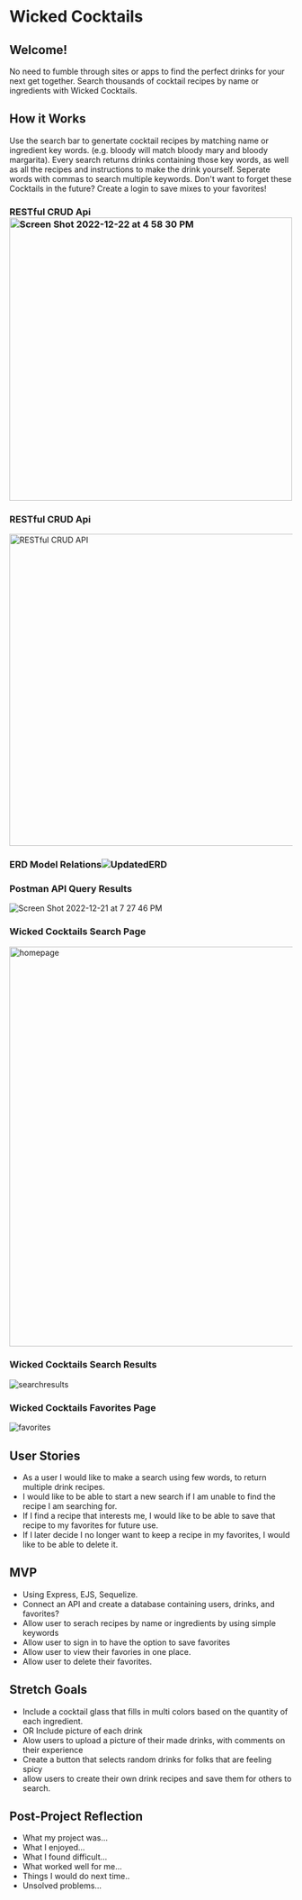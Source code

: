 # Wicked Cocktails

## Welcome!

No need to fumble through sites or apps to find the perfect drinks for your next get together. Search thousands of cocktail recipes by name or ingredients with Wicked Cocktails.

## How it Works

Use the search bar to genertate cocktail recipes by matching name or ingredient key words. (e.g. bloody will match bloody mary and bloody margarita). Every search returns drinks containing those key words, as well as all the recipes and instructions to make the drink yourself. Seperate words with commas to search multiple keywords. Don't want to forget these Cocktails in the future? Create a login to save mixes to your favorites!


### RESTful CRUD Api<img width="503" alt="Screen Shot 2022-12-22 at 4 58 30 PM" src="https://user-images.githubusercontent.com/115594817/209239747-75376ddb-e5ee-4a37-b85e-060e90078901.png">
### RESTful CRUD Api 

<img width="554" alt="RESTful CRUD API" src="https://user-images.githubusercontent.com/115594817/209220703-2ca5b570-79be-4595-9f64-827d7ca70ea1.png">



### ERD Model Relations![UpdatedERD](https://user-images.githubusercontent.com/115594817/209237007-45520309-1af5-49a8-873a-77e72031167d.png)


### Postman API Query Results
![Screen Shot 2022-12-21 at 7 27 46 PM](https://user-images.githubusercontent.com/115594817/209176372-02e4c9d7-a0ad-4559-ab56-e4090a2afd1a.png)

### Wicked Cocktails Search Page
<img width="710" alt="homepage" src="https://user-images.githubusercontent.com/115594817/209176215-2cc3bdee-471c-44b0-9eae-e5a41797d0f9.png">

### Wicked Cocktails Search Results
![searchresults](https://user-images.githubusercontent.com/115594817/209176304-91e0f964-0d03-4a19-a3e8-7fc0e689e403.png)

### Wicked Cocktails Favorites Page
![favorites](https://user-images.githubusercontent.com/115594817/209176409-33f40638-3a6c-4d49-9322-2d3db1f2af8b.png)



## User Stories
- As a user I would like to make a search using few words, to return multiple drink recipes.
- I would like to be able to start a new search if I am unable to find the recipe I am searching for.
- If I find a recipe that interests me, I would like to be able to save that recipe to my favorites for future use.
- If I later decide I no longer want to keep a recipe in my favorites, I would like to be able to delete it.

## MVP

- Using Express, EJS, Sequelize.
- Connect an API and create a database containing users, drinks, and favorites?
- Allow user to serach recipes by name or ingredients by using simple keywords
- Allow user to sign in to have the option to save favorites
- Allow user to view their favories in one place.
- Allow user to delete their favorites.

## Stretch Goals

- Include a cocktail glass that fills in multi colors based on the quantity of each ingredient. 
- OR Include picture of each drink
- Alow users to upload a picture of their made drinks, with comments on their experience
- Create a button that selects random drinks for folks that are feeling spicy 
- allow users to create their own drink recipes and save them for others to search.

## Post-Project Reflection

- What my project was...
- What I enjoyed...
- What I found difficult...
- What worked well for me...
- Things I would do next time..
- Unsolved problems...
